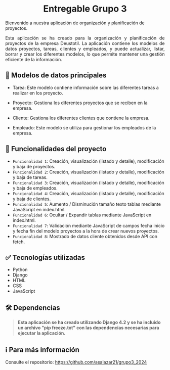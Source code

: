 <h1 align="center"> Entregable Grupo 3 </h1>

Bienvenido a nuestra aplicación de organización y planificación de proyectos.

<p align="justify">Esta aplicación se ha creado para la organización y planificación de proyectos de la empresa Deustotil. La aplicación contiene los modelos de datos proyectos, tareas, clientes y empleados, y puede actualizar, listar, borrar y crear los diferentes modelos, lo que permite mantener una gestión eficiente de la información.</p>

## :page_with_curl: Modelos de datos principales

- Tarea: Este modelo contiene información sobre las diferentes tareas a realizar en los proyecto.

- Proyecto: Gestiona los diferentes proyectos que se reciben en la empresa.

- Cliente: Gestiona los diferentes clientes que contiene la empresa.

- Empleado: Este modelo se utiliza para gestionar los empleados de la empresa.

## :hammer: Funcionalidades del proyecto
- `Funcionalidad 1`: Creación, visualización (listado y detalle), modificación y baja de proyectos.
- `Funcionalidad 2`: Creación, visualización (listado y detalle), modificación y baja de tareas.
- `Funcionalidad 3`: Creación, visualización (listado y detalle), modificación y baja de empleados.
- `Funcionalidad 4`: Creación, visualización (listado y detalle), modificación y baja de clientes.
- `Funcionalidad 5`: Aumento / Disminución tamaño texto tablas mediante JavaScript en index.html.
- `Funcionalidad 6`: Ocultar / Expandir tablas mediante JavaScript en index.html.
- `Funcionalidad 7`: Validación mediante JavaScript de campos fecha inicio y fecha fin del modelo proyectos a la hora de crear nuevos proyectos.
- `Funcionalidad 8`: Mostrado de datos cliente obtenidos desde API con fetch.

## :white_check_mark: Tecnologías utilizadas
- Python
- Django
- HTML
- CSS
- JavaScript

## 🛠️ Dependencias
> **Esta aplicación se ha creado utilizando Django 4.2 y se ha incluido un archivo "pip freeze.txt" con las dependencias necesarias para ejecutar la aplicación.**

## :information_source: Para más información
Consulte el repositorio: https://github.com/asalazar21/grupo3_2024